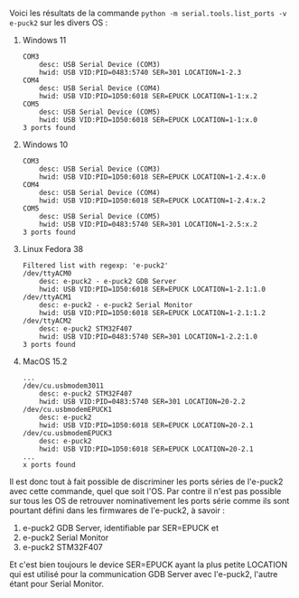 Voici les résultats de la commande `python -m serial.tools.list_ports -v e-puck2` sur les divers OS :

1. Windows 11
    ```
    COM3
        desc: USB Serial Device (COM3)
        hwid: USB VID:PID=0483:5740 SER=301 LOCATION=1-2.3
    COM4
        desc: USB Serial Device (COM4)
        hwid: USB VID:PID=1D50:6018 SER=EPUCK LOCATION=1-1:x.2
    COM5
        desc: USB Serial Device (COM5)
        hwid: USB VID:PID=1D50:6018 SER=EPUCK LOCATION=1-1:x.0
    3 ports found
    ```
2. Windows 10
    ```
    COM3
        desc: USB Serial Device (COM3)
        hwid: USB VID:PID=1D50:6018 SER=EPUCK LOCATION=1-2.4:x.0
    COM4
        desc: USB Serial Device (COM4)
        hwid: USB VID:PID=1D50:6018 SER=EPUCK LOCATION=1-2.4:x.2
    COM5
        desc: USB Serial Device (COM5)
        hwid: USB VID:PID=0483:5740 SER=301 LOCATION=1-2.5:x.2
    3 ports found
    ````
3. Linux Fedora 38
    ```
    Filtered list with regexp: 'e-puck2'
    /dev/ttyACM0        
        desc: e-puck2 - e-puck2 GDB Server
        hwid: USB VID:PID=1D50:6018 SER=EPUCK LOCATION=1-2.1:1.0
    /dev/ttyACM1        
        desc: e-puck2 - e-puck2 Serial Monitor
        hwid: USB VID:PID=1D50:6018 SER=EPUCK LOCATION=1-2.1:1.2
    /dev/ttyACM2        
        desc: e-puck2 STM32F407
        hwid: USB VID:PID=0483:5740 SER=301 LOCATION=1-2.2:1.0
    3 ports found
    ```
3. MacOS 15.2
    ```
    ...
    /dev/cu.usbmodem3011
        desc: e-puck2 STM32F407
        hwid: USB VID:PID=0483:5740 SER=301 LOCATION=20-2.2
    /dev/cu.usbmodemEPUCK1
        desc: e-puck2
        hwid: USB VID:PID=1D50:6018 SER=EPUCK LOCATION=20-2.1
    /dev/cu.usbmodemEPUCK3
        desc: e-puck2
        hwid: USB VID:PID=1D50:6018 SER=EPUCK LOCATION=20-2.1
    ...
    x ports found
    ```
Il est donc tout à fait possible de discriminer les ports séries de l'e-puck2 avec cette commande, quel que soit l'OS.
Par contre il n'est pas possible sur tous les OS de retrouver nominativement les ports série comme ils sont pourtant défini dans les firmwares de l'e-puck2, à savoir :
1. e-puck2 GDB Server, identifiable par SER=EPUCK et 
2. e-puck2 Serial Monitor
3. e-puck2 STM32F407

Et c'est bien toujours le device SER=EPUCK ayant la plus petite LOCATION qui est utilisé pour la communication GDB Server avec l'e-puck2, l'autre étant pour Serial Monitor.
